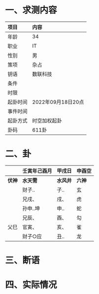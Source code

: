 # 一、求测内容
|项目|内容|
|:-|:-|
|年龄|34|
|职业|IT|
|性别|男|
|策项|杂占|
|钥语|数联科技|
|条件||
|时限||
|起卦时间|2022年09月18日20点|
|事件时间||
|起卦方式|时空加权起卦|
|卦码|611卦|

# 二、卦
||壬寅年己酉月|甲戌日|申酉空|
|:-|:-|:-|:-|
|**伏神**|**水天需**|**水风井**|**六神**|
||财子..|子..|玄|
||兄戌、|戌、|虎|
||孙申..坤|申..|蛇|
||兄辰、|酉、|勾|
|父巳|官寅、|亥、|雀|
||财子○应|丑..|龙|


# 三、断语

# 四、实际情况